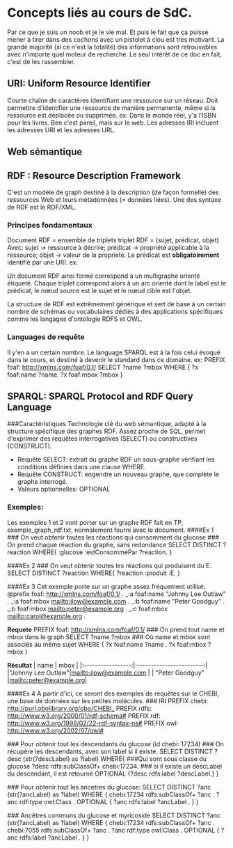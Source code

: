 # Concepts liés au cours de SdC.
Par ce que je suis un noob et je le vie mal.
Et puis le fait que ça puisse mener à tirer dans des cochons avec un pistolet à clou est très motivant.
La grande majorité (si ce n'est la totalité) des informations sont retrouvables avec n'importe quel moteur de recherche.
Le seul intérêt de ce doc en fait, c'est de les rassembler.

## URI: Uniform Resource Identifier
Courte chaîne de caractères identifiant une ressource sur un réseau.
Doit permettre d'identifier une ressource de manière permanente, même si la ressource est déplacée ou supprimée.
ex: Dans le monde réel, y'a l'ISBN pour les livres. Ben c'est pareil, mais sur le web.
Les adresses IRI incluent les adresses URI et les adresses URL.

## Web sémantique


## RDF : Resource Description Framework
C'est un modèle de graph destiné à la description (de façon formelle) des ressources Web et leurs métadonnées (= données liées).
Une des syntaxe de RDF est le RDF/XML.

### Principes fondamentaux
Document RDF = ensemble de triplets
triplet RDF = (sujet, prédicat, objet)
Avec: sujet -> ressource à décrire; prédicat -> propriété applicable à la ressource; objet -> valeur de la propriété.
Le prédicat est **obligatoirement** identifié par une URI.
ex: 

Un document RDF ainsi formé correspond à un multigraphe orienté étiqueté. Chaque triplet correspond alors à un arc orienté dont le label est le prédicat, le nœud source est le sujet et le nœud cible est l'objet.

La structure de RDF est extrêmement générique et sert de base à un certain nombre de schémas ou vocabulaires dédiés à des applications spécifiques comme les langages d'ontologie RDFS et OWL.

### Languages de requête
Il y'en a un certain nombre. Le language SPARQL est à la fois celui évoqué dans le cours, et destiné à devenir le standard dans ce domaine.
ex:
PREFIX foaf:   <http://xmlns.com/foaf/0.1/>
SELECT ?name ?mbox
WHERE
  { ?x foaf:name ?name.
    ?x foaf:mbox ?mbox }

## SPARQL: SPARQL Protocol and RDF Query Language
###Caractéristiques
Technologie clé du web sémantique, adapté à la structure spécifique des graphes RDF. Assez proche de SQL, permet d'exprimer des requêtes interrogatives (SELECT) ou constructives (CONSTRUCT).
- Requête SELECT: extrait du graphe RDF un sous-graphe vérifiant les conditions définies dans une clause WHERE.
- Requête CONSTRUCT: engendre un nouveau graphe, que complète le graphe interrogé.
- Valeurs optionnelles: OPTIONAL

### Exemples:
Les exemples 1 et 2 vont porter sur un graphe RDF fait en TP, exemple_graph_rdf.txt, normalement fourni avec le document.
####Ex 1
\### On veut obtenir toutes les réactions qui consomment du glucose
\### On prend chaque réaction du graphe, sans redondance
SELECT DISTINCT ?reaction
WHERE{
    :glucose :estConsomméPar ?reaction.
}

####Ex 2
\### On veut obtenir toutes les réactions qui produisent du E.
SELECT DISTINCT ?reaction
WHERE{
    ?reaction :produit :E.
}

####Ex 3
Cet exemple porte sur un graphe assez fréquement utilisé:
@prefix foaf:  <http://xmlns.com/foaf/0.1/> .
\_:a  foaf:name   "Johnny Lee Outlaw" .
\_:a  foaf:mbox   <mailto:jlow@example.com> .
\_:b  foaf:name   "Peter Goodguy" .
\_:b  foaf:mbox   <mailto:peter@example.org> .
\_:c  foaf:mbox   <mailto:carol@example.org> .

**Requete**
PREFIX foaf:   <http://xmlns.com/foaf/0.1/>
\### On prend tout name et mbox dans le graph
SELECT ?name ?mbox
\### Où name et mbox sont associés au même sujet
WHERE
  { ?x foaf:name ?name .
    ?x foaf:mbox ?mbox }

**Résultat**
|       name        |           mbox           |
|:-----------------:|:------------------------:|
|"Johnny Lee Outlaw"|<mailto:jlow@example.com> |
|  "Peter Goodguy"  |<mailto:peter@example.org>|


####Ex 4
A partir d'ici, ce seront des exemples de requêtes sur le CHEBI, une base de données sur les petites molécules.
\### IRI
PREFIX chebi: <http://purl.obolibrary.org/obo/CHEBI_>
PREFIX rdfs: <http://www.w3.org/2000/01/rdf-schema#>
PREFIX rdf: <http://www.w3.org/1999/02/22-rdf-syntax-ns#>
PREFIX owl: <http://www.w3.org/2002/07/owl#>

\### Pour obtenir tout les descendants du glucose (id chebi: 17234)
\### On récupère les descendants, avec son label si il existe.
SELECT DISTINCT ?desc (str(?descLabel) as ?label)
WHERE{
\###Qui sont sous classe du glucose
    ?desc rdfs:subClassOf+ chebi:17234.
\### si il existe un descLabel du descendant, il est retourné
    OPTIONAL {?desc rdfs:label ?descLabel.}
}

\### Pour obtenir tout les ancetres du glucose:
SELECT DISTINCT ?anc (str(?ancLabel) as ?label)
WHERE {
    chebi:17234 rdfs:subClassOf+ ?anc .
    ?anc rdf:type owl:Class .
    OPTIONAL { ?anc rdfs:label ?ancLabel .  }
}

\### Ancêtres communs du glucose et myricoside
SELECT DISTINCT ?anc (str(?ancLabel) as ?label)
WHERE {
   chebi:17234 rdfs:subClassOf+ ?anc .
   chebi:7055 rdfs:subClassOf+ ?anc .
   ?anc rdf:type owl:Class .
   OPTIONAL { ?anc rdfs:label ?ancLabel .  }
}

